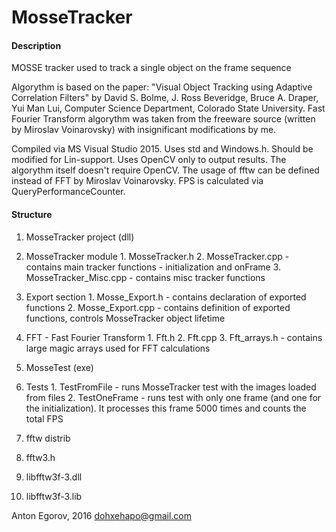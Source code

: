 # MosseTracker

#### Description

MOSSE tracker used to track a single object on the frame sequence

Algorythm is based on the paper: "Visual Object Tracking using Adaptive Correlation Filters" by David S. Bolme, J. Ross Beveridge, Bruce A. Draper, Yui Man Lui, Computer Science Department, Colorado State University.
Fast Fourier Transform algorythm was taken from the freeware source (written by Miroslav Voinarovsky) with insignificant modifications by me.

Compiled via MS Visual Studio 2015. Uses std and Windows.h. Should be modified for Lin-support.
Uses OpenCV only to output results. The algorythm itself doesn't require OpenCV.
The usage of fftw can be defined instead of FFT by Miroslav Voinarovsky.
FPS is calculated via QueryPerformanceCounter.

#### Structure

1. MosseTracker project (dll)
  1. MosseTracker module
    1. MosseTracker.h
    2. MosseTracker.cpp       - contains main tracker functions - initialization and onFrame
    3. MosseTracker_Misc.cpp  - contains misc tracker functions
  2. Export section
    1. Mosse_Export.h   - contains declaration of exported functions
    2. Mosse_Export.cpp - contains definition of exported functions, controls MosseTracker object lifetime
  3. FFT - Fast Fourier Transform
    1. Fft.h
    2. Fft.cpp
    3. Fft_arrays.h - contains large magic arrays used for FFT calculations

2. MosseTest (exe)
  1. Tests
    1. TestFromFile - runs MosseTracker test with the images loaded from files
	2. TestOneFrame	- runs test with only one frame (and one for the initialization). It processes this frame 5000 times and counts the total FPS
	
3. fftw distrib
  1. fftw3.h
  2. libfftw3f-3.dll
  3. libfftw3f-3.lib


Anton Egorov, 2016 dohxehapo@gmail.com
